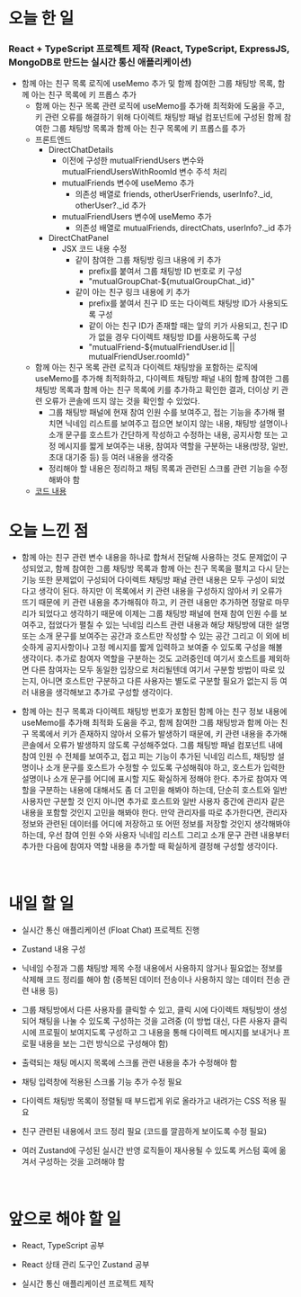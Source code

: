 # 오늘 한 일

### React + TypeScript 프로젝트 제작 (React, TypeScript, ExpressJS, MongoDB로 만드는 실시간 통신 애플리케이션)

- 함께 아는 친구 목록 로직에 useMemo 추가 및 함께 참여한 그룹 채팅방 목록, 함께 아는 친구 목록에 키 프롭스 추가
  - 함께 아는 친구 목록 관련 로직에 useMemo를 추가해 최적화에 도움을 주고, 키 관련 오류를 해결하기 위해 다이렉트 채팅방 패널 컴포넌트에 구성된 함께 참여한 그룹 채팅방 목록과 함께 아는 친구 목록에 키 프롭스를 추가
  - 프론트엔드
    - DirectChatDetails
      - 이전에 구성한 mutualFriendUsers 변수와 mutualFriendUsersWithRoomId 변수 주석 처리
      - mutualFriends 변수에 useMemo 추가
        - 의존성 배열로 friends, otherUserFriends, userInfo?.\_id, otherUser?.\_id 추가
      - mutualFriendUsers 변수에 useMemo 추가
        - 의존성 배열로 mutualFriends, directChats, userInfo?.\_id 추가
    - DirectChatPanel
      - JSX 코드 내용 수정
        - 같이 참여한 그룹 채팅방 링크 내용에 키 추가
          - prefix를 붙여서 그룹 채팅방 ID 번호로 키 구성
          - "mutualGroupChat-${mutualGroupChat.\_id}"
        - 같이 아는 친구 링크 내용에 키 추가
          - prefix를 붙여서 친구 ID 또는 다이렉트 채팅방 ID가 사용되도록 구성
          - 같이 아는 친구 ID가 존재할 때는 앞의 키가 사용되고, 친구 ID가 없을 경우 다이렉트 채팅방 ID를 사용하도록 구성
          - "mutualFriend-${mutualFriendUser.id || mutualFriendUser.roomId}"
  - 함께 아는 친구 목록 관련 로직과 다이렉트 채팅방을 포함하는 로직에 useMemo를 추가해 최적화하고, 다이렉트 채팅방 패널 내의 함께 참여한 그룹 채팅방 목록과 함께 아는 친구 목록에 키를 추가하고 확인한 결과, 더이상 키 관련 오류가 콘솔에 뜨지 않는 것을 확인할 수 있었다.
    - 그룹 채팅방 패널에 현재 참여 인원 수를 보여주고, 접는 기능을 추가해 펼치면 닉네임 리스트를 보여주고 접으면 보이지 않는 내용, 채팅방 설명이나 소개 문구를 호스트가 간단하게 작성하고 수정하는 내용, 공지사항 또는 고정 메시지를 짧게 보여주는 내용, 참여자 역할을 구분하는 내용(방장, 일반, 초대 대기중 등) 등 여러 내용을 생각중
    - 정리해야 할 내용은 정리하고 채팅 목록과 관련된 스크롤 관련 기능을 수정해봐야 함
  - [코드 내용](https://github.com/jeongsangtae/float-chat/commit/5e7710e1a50009a22ed84f7016e2c506533205ec)

# 오늘 느낀 점

- 함께 아는 친구 관련 변수 내용을 하나로 합쳐서 전달해 사용하는 것도 문제없이 구성되었고, 함께 참여한 그룹 채팅방 목록과 함께 아는 친구 목록을 펼치고 다시 닫는 기능 또한 문제없이 구성되어 다이렉트 채팅방 패널 관련 내용은 모두 구성이 되었다고 생각이 된다. 하지만 이 목록에서 키 관련 내용을 구성하지 않아서 키 오류가 뜨기 때문에 키 관련 내용을 추가해줘야 하고, 키 관련 내용만 추가하면 정말로 마무리가 되었다고 생각하기 때문에 이제는 그룹 채팅방 패널에 현재 참여 인원 수를 보여주고, 접었다가 펼칠 수 있는 닉네임 리스트 관련 내용과 해당 채팅방에 대한 설명 또는 소개 문구를 보여주는 공간과 호스트만 작성할 수 있는 공간 그리고 이 외에 비슷하게 공지사항이나 고정 메시지를 짧게 입력하고 보여줄 수 있도록 구성을 해볼 생각이다. 추가로 참여자 역할을 구분하는 것도 고려중인데 여기서 호스트를 제외하면 다른 참여자는 모두 동일한 입장으로 처리될텐데 여기서 구분할 방법이 따로 있는지, 아니면 호스트만 구분하고 다른 사용자는 별도로 구분할 필요가 없는지 등 여러 내용을 생각해보고 추가로 구성할 생각이다.

- 함께 아는 친구 목록과 다이렉트 채팅방 번호가 포함된 함께 아는 친구 정보 내용에 useMemo를 추가해 최적화 도움을 주고, 함께 참여한 그룹 채팅방과 함께 아는 친구 목록에서 키가 존재하지 않아서 오류가 발생하기 때문에, 키 관련 내용을 추가해 콘솔에서 오류가 발생하지 않도록 구성해주었다. 그룹 채팅방 패널 컴포넌트 내에 참여 인원 수 전체를 보여주고, 접고 피는 기능이 추가된 닉네임 리스트, 채팅방 설명이나 소개 문구를 호스트가 수정할 수 있도록 구성해줘야 하고, 호스트가 입력한 설명이나 소개 문구를 어디에 표시할 지도 확실하게 정해야 한다. 추가로 참여자 역할을 구분하는 내용에 대해서도 좀 더 고민을 해봐야 하는데, 단순히 호스트와 일반 사용자만 구분할 것 인지 아니면 추가로 호스트와 일반 사용자 중간에 관리자 같은 내용을 포함할 것인지 고민을 해봐야 한다. 만약 관리자를 따로 추가한다면, 관리자 정보와 관련된 데이터를 어디에 저장하고 또 어떤 정보를 저장할 것인지 생각해봐야 하는데, 우선 참여 인원 수와 사용자 닉네임 리스트 그리고 소개 문구 관련 내용부터 추가한 다음에 참여자 역할 내용을 추가할 때 확실하게 결정해 구성할 생각이다.

<br />

# 내일 할 일

- 실시간 통신 애플리케이션 (Float Chat) 프로젝트 진행

- Zustand 내용 구성

- 닉네임 수정과 그룹 채팅방 제목 수정 내용에서 사용하지 않거나 필요없는 정보를 삭제해 코드 정리를 해야 함 (중복된 데이터 전송이나 사용하지 않는 데이터 전송 관련 내용 등)

- 그룹 채팅방에서 다른 사용자를 클릭할 수 있고, 클릭 시에 다이렉트 채팅방이 생성되어 채팅을 나눌 수 있도록 구성하는 것을 고려중 (이 방법 대신, 다른 사용자 클릭 시에 프로필이 보여지도록 구성하고 그 내용을 통해 다이렉트 메시지를 보내거나 프로필 내용을 보는 그런 방식으로 구성해야 함)

- 출력되는 채팅 메시지 목록에 스크롤 관련 내용을 추가 수정해야 함

- 채팅 입력창에 적용된 스크롤 기능 추가 수정 필요

- 다이렉트 채팅방 목록이 정렬될 때 부드럽게 위로 올라가고 내려가는 CSS 적용 필요

- 친구 관련된 내용에서 코드 정리 필요 (코드를 깔끔하게 보이도록 수정 필요)

- 여러 Zustand에 구성된 실시간 반영 로직들이 재사용될 수 있도록 커스텀 훅에 옮겨서 구성하는 것을 고려해야 함

<br />

# 앞으로 해야 할 일

- React, TypeScript 공부

- React 상태 관리 도구인 Zustand 공부

- 실시간 통신 애플리케이션 프로젝트 제작
